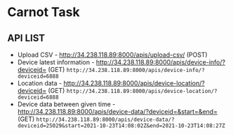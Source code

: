 # Carnot Task

## API LIST

* Upload CSV - http://34.238.118.89:8000/apis/upload-csv/ (POST)
* Device latest information - http://34.238.118.89:8000/apis/device-info/?deviceid= (GET)
```http://34.238.118.89:8000/apis/device-info/?deviceid=6888```
* Location data - http://34.238.118.89:8000/apis/device-location/?deviceid= (GET)
 ```http://34.238.118.89:8000/apis/device-location/?deviceid=6888```
* Device data between given time - http://34.238.118.89:8000/apis/device-data/?deviceid=&start=&end= (GET)
```http://34.238.118.89:8000/apis/device-data/?deviceid=25029&start=2021-10-23T14:08:02Z&end=2021-10-23T14:08:27Z```
